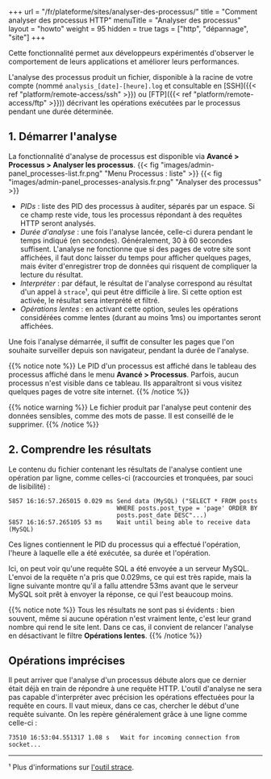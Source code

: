 +++
url = "/fr/plateforme/sites/analyser-des-processus/"
title = "Comment analyser des processus HTTP"
menuTitle = "Analyser des processus"
layout = "howto"
weight = 95
hidden = true
tags = ["http", "dépannage", "site"]
+++

Cette fonctionnalité permet aux développeurs expérimentés d'observer le comportement de leurs applications et améliorer leurs performances.

L'analyse des processus produit un fichier, disponible à la racine de votre compte (nommé `analysis_[date]-[heure].log` et consultable en [SSH]({{< ref "platform/remote-access/ssh" >}}) ou [FTP]({{< ref "platform/remote-access/ftp" >}})) décrivant les opérations exécutées par le processus pendant une durée déterminée.

## 1. Démarrer l'analyse

La fonctionnalité d'analyse de processus est disponible via **Avancé > Processus > Analyser les processus**.
{{< fig "images/admin-panel_processes-list.fr.png" "Menu Processus : liste" >}}
{{< fig "images/admin-panel_processes-analysis.fr.png" "Analyser des processus" >}}

- _PIDs_ : liste des PID des processus à auditer, séparés par un espace.  Si ce champ reste vide, tous les processus répondant à des requêtes HTTP seront analysés.
- _Durée d'analyse_ : une fois l'analyse lancée, celle-ci durera pendant le temps indiqué (en secondes). Généralement, 30 à 60 secondes suffisent. L'analyse ne fonctionne que si des pages de votre site sont affichées, il faut donc laisser du temps pour afficher quelques pages, mais éviter d'enregistrer trop de données qui risquent de compliquer la lecture du résultat.
- _Interpréter_ : par défaut, le résultat de l'analyse correspond au résultat d'un appel à `strace`¹, qui peut être difficile à lire. Si cette option est activée, le résultat sera interprété et filtré.
- _Opérations lentes_ : en activant cette option, seules les opérations considérées comme lentes (durant au moins 1ms) ou importantes seront affichées.

Une fois l'analyse démarrée, il suffit de consulter les pages que l'on souhaite surveiller depuis son navigateur, pendant la durée de l'analyse.

{{% notice note %}}
Le PID d'un processus est affiché dans le tableau des processus affiché dans le menu **Avancé > Processus**.  Parfois, aucun processus n'est visible dans ce tableau. Ils apparaîtront si vous visitez quelques pages de votre site internet.
{{% /notice %}}

{{% notice warning %}}
Le fichier produit par l'analyse peut contenir des données sensibles, comme des mots de passe. Il est conseillé de le supprimer.
{{% /notice %}}

## 2. Comprendre les résultats

Le contenu du fichier contenant les résultats de l'analyse contient une opération par ligne, comme celles-ci (raccourcies et tronquées, par souci de lisibilité) :

```
5857 16:16:57.265015 0.029 ms Send data (MySQL) ("SELECT * FROM posts
                              WHERE posts.post_type = 'page' ORDER BY
                              posts.post_date DESC"...)
5857 16:16:57.265105 53 ms    Wait until being able to receive data (MySQL)
```

Ces lignes contiennent le PID du processus qui a effectué l'opération, l'heure à laquelle elle a été exécutée, sa durée et l'opération.

Ici, on peut voir qu'une requête SQL a été envoyée a un serveur MySQL. L'envoi de la requête n'a pris que 0.029ms, ce qui est très rapide, mais la ligne suivante montre qu'il a fallu attendre 53ms avant que le serveur MySQL soit prêt à envoyer la réponse, ce qui l'est beaucoup moins.

{{% notice note %}}
Tous les résultats ne sont pas si évidents : bien souvent, même si aucune opération n'est vraiment lente, c'est leur grand nombre qui rend le site lent. Dans ce cas, il convient de relancer l'analyse en désactivant le filtre **Opérations lentes**.
{{% /notice %}}

## Opérations imprécises

Il peut arriver que l'analyse d'un processus débute alors que ce dernier était déjà en train de répondre à une requête HTTP. L'outil d'analyse ne sera pas capable d'interpréter avec précision les opérations effectuées pour la requête en cours. Il vaut mieux, dans ce cas, chercher le début d'une requête suivante. On les repère généralement grâce à une ligne comme celle-ci :

```
73510 16:53:04.551317 1.08 s   Wait for incoming connection from socket...
```
    
-----
¹ Plus d'informations sur [l'outil strace](https://fr.wikipedia.org/wiki/Strace).
